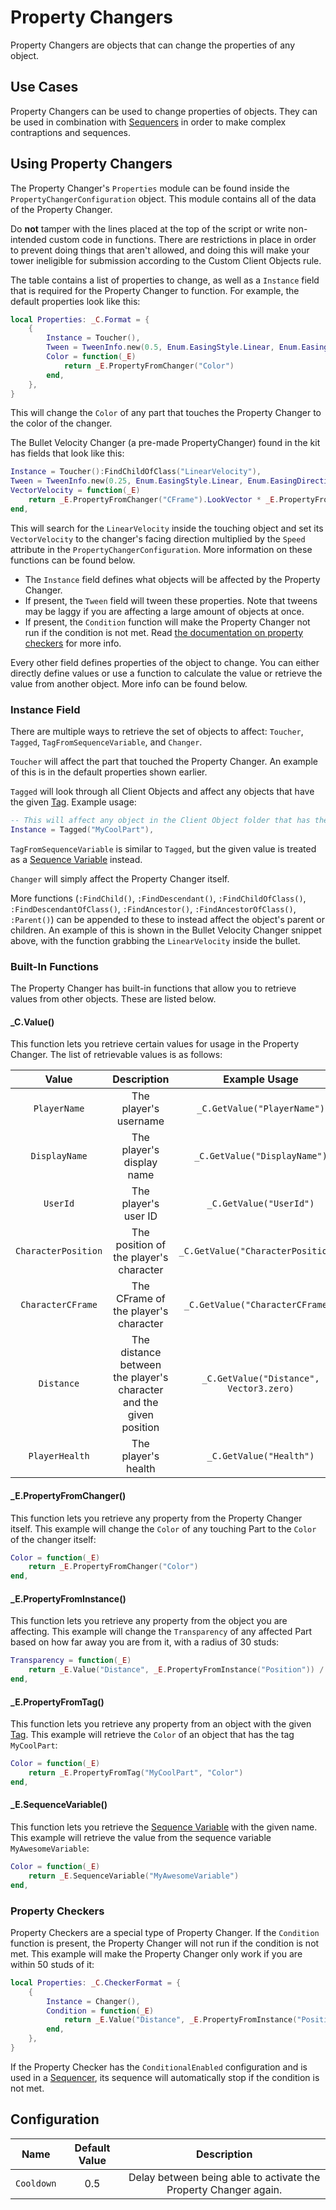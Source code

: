 # Property Changers

Property Changers are objects that can change the properties of any object.

## Use Cases

Property Changers can be used to change properties of objects. They can be used in combination with [Sequencers](sequencers.md) in order to make complex contraptions and sequences.

## Using Property Changers

The Property Changer's `Properties` module can be found inside the `PropertyChangerConfiguration` object. This module contains all of the data of the Property Changer.

Do **not** tamper with the lines placed at the top of the script or write non-intended custom code in functions. There are restrictions in place in order to prevent doing things that aren't allowed, and doing this will make your tower ineligible for submission according to the Custom Client Objects rule.

The table contains a list of properties to change, as well as a `Instance` field that is required for the Property Changer to function. For example, the default properties look like this:

```lua
local Properties: _C.Format = {
    {
        Instance = Toucher(),
        Tween = TweenInfo.new(0.5, Enum.EasingStyle.Linear, Enum.EasingDirection.Out),
        Color = function(_E)
            return _E.PropertyFromChanger("Color")
        end,
    },
}
```

This will change the `Color` of any part that touches the Property Changer to the color of the changer.

The Bullet Velocity Changer (a pre-made PropertyChanger) found in the kit has fields that look like this:

```lua
Instance = Toucher():FindChildOfClass("LinearVelocity"),
Tween = TweenInfo.new(0.25, Enum.EasingStyle.Linear, Enum.EasingDirection.Out),
VectorVelocity = function(_E)
    return _E.PropertyFromChanger("CFrame").LookVector * _E.PropertyFromChanger("Speed", "PropertyChangerConfiguration")
end,
```

This will search for the `LinearVelocity` inside the touching object and set its `VectorVelocity` to the changer's facing direction multiplied by the `Speed` attribute in the `PropertyChangerConfiguration`. More information on these functions can be found below.

* The `Instance` field defines what objects will be affected by the Property Changer.
* If present, the `Tween` field will tween these properties. Note that tweens may be laggy if you are affecting a large amount of objects at once.
* If present, the `Condition` function will make the Property Changer not run if the condition is not met. Read [the documentation on property checkers](#property-checkers) for more info.

Every other field defines properties of the object to change. You can either directly define values or use a function to calculate the value or retrieve the value from another object. More info can be found below.

### Instance Field

There are multiple ways to retrieve the set of objects to affect: `Toucher`, `Tagged`, `TagFromSequenceVariable`, and `Changer`.

`Toucher` will affect the part that touched the Property Changer. An example of this is in the default properties shown earlier.

`Tagged` will look through all Client Objects and affect any objects that have the given [Tag].
Example usage:

```lua
-- This will affect any object in the Client Object folder that has the tag "MyCoolPart"
Instance = Tagged("MyCoolPart"),
```

`TagFromSequenceVariable` is similar to `Tagged`, but the given value is treated as a [Sequence Variable](sequencers.md#sequence-variables) instead.

`Changer` will simply affect the Property Changer itself.

More functions (`:FindChild()`, `:FindDescendant()`, `:FindChildOfClass()`, `:FindDescendantOfClass()`, `:FindAncestor()`, `:FindAncestorOfClass()`, `:Parent()`) can be appended to these to instead affect the object's parent or
children. An example of this is shown in the Bullet Velocity Changer snippet above, with the function grabbing the `LinearVelocity` inside the bullet.

### Built-In Functions

The Property Changer has built-in functions that allow you to retrieve values from other objects. These are listed below.

#### _C.Value()

This function lets you retrieve certain values for usage in the Property Changer. The list of retrievable values is as follows:

| Value | Description | Example Usage
|:-----:|:-----:|:-----:
| `PlayerName` | The player's username | `_C.GetValue("PlayerName")`
| `DisplayName` | The player's display name | `_C.GetValue("DisplayName")`
| `UserId` | The player's user ID | `_C.GetValue("UserId")`
| `CharacterPosition` | The position of the player's character | `_C.GetValue("CharacterPosition")`
| `CharacterCFrame` | The CFrame of the player's character | `_C.GetValue("CharacterCFrame")`
| `Distance` | The distance between the player's character and the given position | `_C.GetValue("Distance", Vector3.zero)`
| `PlayerHealth` | The player's health | `_C.GetValue("Health")`

#### _E.PropertyFromChanger()

This function lets you retrieve any property from the Property Changer itself. This example will change the `Color` of any touching Part to the `Color` of the changer itself:

```lua
Color = function(_E)
    return _E.PropertyFromChanger("Color")
end,
```

#### _E.PropertyFromInstance()

This function lets you retrieve any property from the object you are affecting. This example will change the `Transparency` of any affected Part based on how far away you are from it, with a radius of 30 studs:

```lua
Transparency = function(_E)
    return _E.Value("Distance", _E.PropertyFromInstance("Position")) / 30
end,
```

#### _E.PropertyFromTag()

This function lets you retrieve any property from an object with the given [Tag]. This example will retrieve the `Color` of an object that has the tag `MyCoolPart`:

```lua
Color = function(_E)
    return _E.PropertyFromTag("MyCoolPart", "Color")
end,
```

#### _E.SequenceVariable()

This function lets you retrieve the [Sequence Variable](sequencers.md#sequence-variables) with the given name. This example will retrieve the value from the sequence variable `MyAwesomeVariable`:

```lua
Color = function(_E)
    return _E.SequenceVariable("MyAwesomeVariable")
end,
```

### Property Checkers

Property Checkers are a special type of Property Changer. If the `Condition` function is present, the Property Changer will not run if the condition is not met. This example will make the Property Changer only work if you are within 50 studs of it:

```lua
local Properties: _C.CheckerFormat = {
    {
        Instance = Changer(),
        Condition = function(_E)
            return _E.Value("Distance", _E.PropertyFromInstance("Position")) < 50
        end,
    },
}
```

If the Property Checker has the `ConditionalEnabled` configuration and is used in a [Sequencer](sequencers.md), its sequence will automatically stop if the condition is not met.

## Configuration

| Name | Default Value | Description
|:-----:|:-----:|:-----:
| `Cooldown` | 0.5 | Delay between being able to activate the Property Changer again.

[Tag]: https://create.roblox.com/docs/studio/properties#instance-tags
